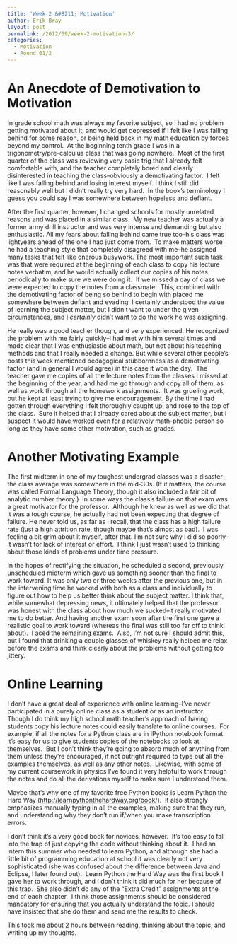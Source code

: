 ```yaml
---
title: 'Week 2 &#8211; Motivation'
author: Erik Bray
layout: post
permalink: /2012/09/week-2-motivation-3/
categories:
  - Motivation
  - Round 01/2
---
```

# An Anecdote of Demotivation to Motivation

In grade school math was always my favorite subject, so I had no problem getting motivated about it, and would get depressed if I felt like I was falling behind for some reason, or being held back in my math education by forces beyond my control.  At the beginning tenth grade I was in a trigonometry/pre-calculus class that was going nowhere.  Most of the first quarter of the class was reviewing very basic trig that I already felt comfortable with, and the teacher completely bored and clearly disinterested in teaching the class&#8211;obviously a demotivating factor.  I felt like I was falling behind and losing interest myself. I think I still did reasonably well but I didn&#8217;t really try very hard.  In the book&#8217;s terminology I guess you could say I was somewhere between hopeless and defiant.

After the first quarter, however, I changed schools for mostly unrelated reasons and was placed in a similar class.  My new teacher was actually a former army drill instructor and was very intense and demanding but also enthusiastic. All my fears about falling behind came true too&#8211;his class was lightyears ahead of the one I had just come from.  To make matters worse he had a teaching style that completely disagreed with me&#8211;he assigned many tasks that felt like onerous busywork. The most important such task was that were required at the beginning of each class to copy his lecture notes verbatim, and he would actually collect our copies of his notes periodically to make sure we were doing it.  If we missed a day of class we were expected to copy the notes from a classmate.  This, combined with the demotivating factor of being so behind to begin with placed me somewhere between defiant and evading: I certainly understood the value of learning the subject matter, but I didn&#8217;t want to under the given circumstances, and I *certainly* didn&#8217;t want to do the work he was assigning.

He really was a good teacher though, and very experienced. He recognized the problem with me fairly quickly&#8211;I had met with him several times and made clear that I was enthusiastic about math, but not about his teaching methods and that I really needed a change. But while several other people&#8217;s posts this week mentioned pedagogical stubbornness as a demotivating factor (and in general I would agree) in this case it won the day.  The teacher gave me copies of all the lecture notes from the classes I missed at the beginning of the year, and had me go through and copy all of them, as well as work through all the homework assignments.  It was grueling work, but he kept at least trying to give me encouragement. By the time I had gotten through everything I felt thoroughly caught up, and rose to the top of the class.  Sure it helped that I already cared about the subject matter, but I suspect it would have worked even for a relatively math-phobic person so long as they have some other motivation, such as grades.

# Another Motivating Example

The first midterm in one of my toughest undergrad classes was a disaster&#8211;the class average was somewhere in the mid-30s. (If it matters, the course was called Formal Language Theory, though it also included a fair bit of analytic number theory.)  In some ways the class&#8217;s failure on that exam was a great motivator for the professor.  Although he knew as well as we did that it was a tough course, he actually had not been expecting that degree of failure. He never told us, as far as I recall, that the class has a high failure rate (just a high attrition rate, though maybe that&#8217;s almost as bad).  I was feeling a bit grim about it myself, after that. I&#8217;m not sure why I did so poorly&#8211;it wasn&#8217;t for lack of interest or effort.  I think I just wasn&#8217;t used to thinking about those kinds of problems under time pressure.

In the hopes of rectifying the situation, he scheduled a second, previously unscheduled midterm which gave us something sooner than the final to work toward. It was only two or three weeks after the previous one, but in the intervening time he worked with both as a class and individually to figure out how to help us better think about the subject matter. I think that, while somewhat depressing news, it ultimately helped that the professor was honest with the class about how much we sucked&#8211;it really motivated me to do better. And having another exam soon after the first one gave a realistic goal to work toward (whereas the final was still too far off to think about).  I aced the remaining exams.  Also, I&#8217;m not sure I should admit this, but I found that drinking a couple glasses of whiskey really helped me relax before the exams and think clearly about the problems without getting too jittery.

# Online Learning

I don&#8217;t have a great deal of experience with online learning&#8211;I&#8217;ve never participated in a purely online class as a student or as an instructor.  Though I do think my high school math teacher&#8217;s approach of having students copy his lecture notes could easily translate to online courses.  For example, if all the notes for a Python class are in IPython notebook format it&#8217;s easy for us to give students copies of the notebooks to look at themselves.  But I don&#8217;t think they&#8217;re going to absorb much of anything from them unless they&#8217;re encouraged, if not outright required to type out all the examples themselves, as well as any other notes.  Likewise, with some of my current coursework in physics I&#8217;ve found it very helpful to work through the notes and do all the derivations myself to make sure I understood them.

Maybe that&#8217;s why one of my favorite free Python books is Learn Python the Hard Way (http://learnpythonthehardway.org/book/).  It also strongly emphasizes manually typing in all the examples, making sure that they run, and understanding why they don&#8217;t run if/when you make transcription errors.

I don&#8217;t think it&#8217;s a very good book for novices, however.  It&#8217;s too easy to fall into the trap of just copying the code without thinking about it.  I had an intern this summer who needed to learn Python, and although she had a little bit of programming education at school it was clearly not very sophisticated (she was confused about the difference between Java and Eclipse, I later found out).  Learn Python the Hard Way was the first book I gave her to work through, and I don&#8217;t think it did much for her because of this trap.  She also didn&#8217;t do any of the &#8220;Extra Credit&#8221; assignments at the end of each chapter.  I think those assignments should be considered mandatory for ensuring that you actually understand the topic. I should have insisted that she do them and send me the results to check.

This took me about 2 hours between reading, thinking about the topic, and writing up my thoughts.
